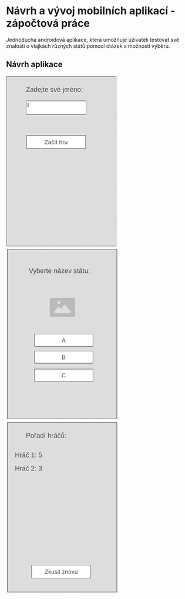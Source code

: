 # Návrh a vývoj mobilních aplikací - zápočtová práce

Jednoduchá androidová aplikace, která umožňuje uživateli testovat své znalosti
o vlajkách různých států pomocí otázek s možností výběru. 

## Návrh aplikace

!["img3"](imgs/img3.png) !["img1"](imgs/img1.png) !["img2"](imgs/img2.png)



